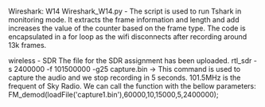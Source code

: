 # 
Wireshark: W14
Wireshark_W14.py - The script is used to run Tshark in monitoring mode. It extracts the frame information and length and add increases the value of the counter based on the frame type. The code is encapsulated in a for loop as the wifi disconnects after recording around 13k frames.

wireless - SDR
The file for the SDR assignment has been uploaded.
rtl_sdr -s 2400000 -f 101500000 -g25 capture.bin -> This command is used to capture the audio and we stop recording in 5 seconds.
101.5MHz is the frequent of Sky Radio.
We can call the function with the bellow parameters:
FM_demod(loadFile('capture1.bin'),60000,10,15000,5,2400000);
